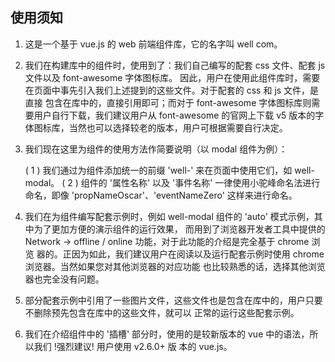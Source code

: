 ## 使用须知

1. 这是一个基于 vue.js 的 web 前端组件库，它的名字叫 well com。

2. 我们在构建库中的组件时，使用到了：我们自己编写的配套 css 文件、配套 js 文件以及 font-awesome 字体图标库。
   因此，用户在使用此组件库时，需要在页面中事先引入我们上述提到的这些文件。对于配套的 css 和 js 文件，是直接
   包含在库中的，直接引用即可；而对于 font-awesome 字体图标库则需要用户自行下载，我们建议用户从 font-awesome
   的官网上下载 v5 版本的字体图标库，当然也可以选择较老的版本，用户可根据需要自行决定。
   
3. 我们现在这里为组件的使用方法作简要说明（以 modal 组件为例）：

   ( 1 ) 我们通过为组件添加统一的前缀 'well-' 来在页面中使用它们，如 well-modal。
   ( 2 ) 组件的 '属性名称' 以及 '事件名称' 一律使用小驼峰命名法进行命名，即像 'propNameOscar'、'eventNameZero'
         这样来进行命名。
   
3. 我们在为组件编写配套示例时，例如 well-modal 组件的 'auto' 模式示例，其中为了更加方便的演示组件的运行效果，
   而用到了浏览器开发者工具中提供的 Network -> offline / online 功能，对于此功能的介绍是完全基于 chrome 浏览
   器的。正因为如此，我们建议用户在阅读以及运行配套示例时使用 chrome 浏览器。当然如果您对其他浏览器的对应功能
   也比较熟悉的话，选择其他浏览器也完全没有问题。
   
4. 部分配套示例中引用了一些图片文件，这些文件也是包含在库中的，用户只要不删除预先包含在库中的这些文件，就可以
   正常的运行这些配套示例。
   
5. 我们在介绍组件中的 '插槽' 部分时，使用的是较新版本的 vue 中的语法，所以我们 !强烈建议! 用户使用 v2.6.0+ 版
   本的 vue.js。
